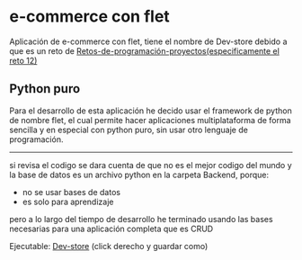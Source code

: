 # e-commerce con flet

Aplicación de e-commerce con flet, tiene el nombre de
Dev-store debido a que es un reto de
[Retos-de-programación-proyectos(especificamente el reto 12)](https://retosdeprogramacion.com/proyectos/)

## Python puro

Para el desarrollo de esta aplicación he decido usar el framework de python de nombre flet, el cual permite hacer aplicaciones multiplataforma de forma sencilla y en especial con python puro, sin usar otro lenguaje de programación.

---

si revisa el codigo se dara cuenta de que no es el mejor
codigo del mundo y la base de datos es un archivo python
en la carpeta Backend, porque:

- no se usar bases de datos
- es solo para aprendizaje

pero a lo largo del tiempo de desarrollo he terminado
usando las bases necesarias para una aplicación completa
que es CRUD

Ejecutable: [Dev-store](dist/main.exe) (click derecho y guardar como)
